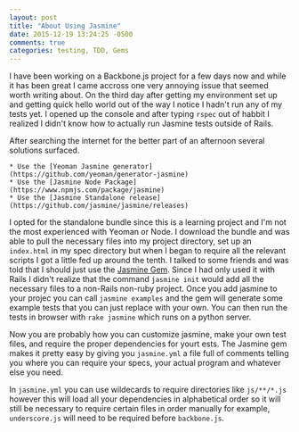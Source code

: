 ```yaml
---
layout: post
title: "About Using Jasmine"
date: 2015-12-19 13:24:25 -0500
comments: true
categories: testing, TDD, Gems
---
```


I have been working on a Backbone.js project for a few days now and while it has been great I came accross one very annoying issue that seemed worth writing about. On the third day after getting my environment set up and getting quick hello world out of the way I notice I hadn't run any of my tests yet. I opened up the console and after typing `rspec` out of habbit I realized I didn't know how to actually run Jasmine tests outside of Rails.

After searching the internet for the better part of an afternoon several solutions surfaced.
    
    * Use the [Yeoman Jasmine generator](https://github.com/yeoman/generator-jasmine) 
    * Use the [Jasmine Node Package](https://www.npmjs.com/package/jasmine)
    * Use the [Jasmine Standalone release](https://github.com/jasmine/jasmine/releases)

I opted for the standalone bundle since this is a learning project and I'm not the most experienced with Yeoman or Node. I download the bundle and was able to pull the necessary files into my project directory, set up an `index.html` in my spec directory but when I began to require all the relevant scripts I got a little fed up around the tenth. I talked to some friends and was told that I should just use the [Jasmine Gem](https://github.com/jasmine/jasmine-gem). Since I had only used it with Rails I didn't realize that the command `jasmine init` would add all the necessary files to a non-Rails non-ruby project. Once you add jasmine to your projec you can call `jasmine examples` and the gem will generate some example tests that you can just replace with your own. You can then run the tests in browser with `rake jasmine` which runs on a python server.

Now you are probably how you can customize jasmine, make your own test files, and require the proper dependencies for yourt ests. The Jasmine gem makes it pretty easy by giving you `jasmine.yml` a file full of comments telling you where you can require your specs, your actual program and whatever else you need. 

In `jasmine.yml` you can use wildecards to require directories like `js/**/*.js` however this will load all your dependencies in alphabetical order so it will still be necessary to require certain files in order manually for example, `underscore.js` will need to be required before `backbone.js`.  